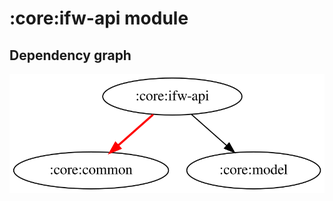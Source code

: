 # :core:ifw-api module
## Dependency graph
![Dependency graph](../../docs/images/graphs/dep_graph_core_ifw_api.svg)
